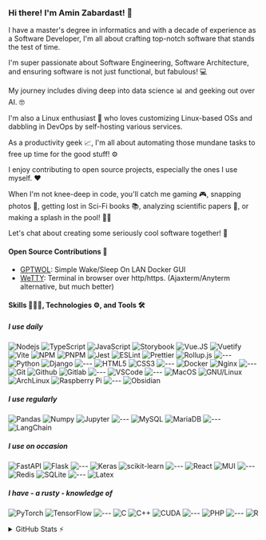 ### Hi there! I'm Amin Zabardast! 👋

I have a master's degree in informatics and with a decade of experience as a Software Developer, I'm all about crafting top-notch software that stands the test of time.

I'm super passionate about Software Engineering, Software Architecture, and ensuring software is not just functional, but fabulous! 💻

My journey includes diving deep into data science 📊 and geeking out over AI. 🤓

I'm also a Linux enthusiast 🐧 who loves customizing Linux-based OSs and dabbling in DevOps by self-hosting various services.

As a productivity geek 📈, I'm all about automating those mundane tasks to free up time for the good stuff! ⚙️

I enjoy contributing to open source projects, especially the ones I use myself. ❤️

When I'm not knee-deep in code, you'll catch me gaming 🎮, snapping photos 📸, getting lost in Sci-Fi books 📚, analyzing scientific papers 📄, or making a splash in the pool! 🏊‍♂️

Let's chat about creating some seriously cool software together! 🚀

<!--
TODO: Reach Me On / Socials
-->

#### Open Source Contributions 🌱

- [GPTWOL](https://github.com/Misterbabou/gptwol): Simple Wake/Sleep On LAN Docker GUI
- [WeTTY](https://github.com/butlerx/wetty): Terminal in browser over http/https. (Ajaxterm/Anyterm alternative, but much better)

#### Skills 🧑🏻‍💻, Technologies ⚙️, and Tools 🛠️

##### I use daily

![Nodejs](https://img.shields.io/badge/Node.js-43853D.svg?style=flat-square&logo=node.js&logoColor=white)
![TypeScript](https://img.shields.io/badge/TypeScript-%233178C6?style=flat-square&logo=typescript&logoColor=white)
![JavaScript](https://img.shields.io/badge/JavaScript-%23F7DF1E?style=flat-square&logo=javascript&logoColor=white)
![Storybook](https://img.shields.io/badge/Storybook-%23FF4785?style=flat-square&logo=storybook&logoColor=white)
![Vue.JS](https://img.shields.io/badge/Vue.JS-%234FC08D?style=flat-square&logo=vuedotjs&logoColor=white)
![Vuetify](https://img.shields.io/badge/Vuetify-%231867C0?style=flat-square&logo=vuetify&logoColor=white)
![Vite](https://img.shields.io/badge/Vite-646CFF?style=flat-square&logo=vite&logoColor=white)
![NPM](https://img.shields.io/badge/NPM-%23CB3837?style=flat-square&logo=npm&logoColor=white)
![PNPM](https://img.shields.io/badge/PNPM-%23F69220?style=flat-square&logo=pnpm&logoColor=white)
![Jest](https://img.shields.io/badge/Jest-%23C21325?style=flat-square&logo=jest&logoColor=white)
![ESLint](https://img.shields.io/badge/eslint-%234B32C3?style=flat-square&logo=eslint&logoColor=white)
![Prettier](https://img.shields.io/badge/prettier-%23F7B93E?style=flat-square&logo=prettier&logoColor=white)
![Rollup.js](https://img.shields.io/badge/Rollup.js-%23EC4A3F?style=flat-square&logo=rollupdotjs&logoColor=white)
![---](https://img.shields.io/badge/%7C-black?style=flat-square)<!--Spacer -->
![Python](https://img.shields.io/badge/Python-%233776AB?style=flat-square&logo=python&logoColor=white)
![Django](https://img.shields.io/badge/Django-%23092E20?style=flat-square&logo=django&logoColor=white)
![---](https://img.shields.io/badge/%7C-black?style=flat-square)<!--Spacer -->
![HTML5](https://img.shields.io/badge/-HTML5-E34F26?style=flat-square&logo=html5&logoColor=white)
![CSS3](https://img.shields.io/badge/-CSS3-1572B6?style=flat-square&logo=css3)
![---](https://img.shields.io/badge/%7C-black?style=flat-square)<!--Spacer -->
![Docker](https://img.shields.io/badge/Docker-%232496ED?style=flat-square&logo=docker&logoColor=white)
![Nginx](https://img.shields.io/badge/Nginx-%23009639?style=flat-square&logo=nginx&logoColor=white)
![---](https://img.shields.io/badge/%7C-black?style=flat-square)<!--Spacer -->
![Git](https://img.shields.io/badge/Git-%23F05032?style=flat-square&logo=git&logoColor=white)
![Github](https://img.shields.io/badge/GitHub-%23181717?style=flat-square&logo=github&logoColor=white)
![Gitlab](https://img.shields.io/badge/GitLab-%23FC6D26?style=flat-square&logo=gitlab&logoColor=white)
![---](https://img.shields.io/badge/%7C-black?style=flat-square)<!--Spacer -->
![VSCode](https://img.shields.io/badge/VS%20Code-%23007ACC?style=flat-square&logo=visualstudiocode&logoColor=white)
![---](https://img.shields.io/badge/%7C-black?style=flat-square)<!--Spacer -->
![MacOS](https://img.shields.io/badge/macOS-%23000?style=flat-square&logo=macos&logoColor=white)
![GNU/Linux](https://img.shields.io/badge/Linux-%23FCC624?style=flat-square&logo=linux&logoColor=white)
![ArchLinux](https://img.shields.io/badge/Arch%20Linux-%231793D1?style=flat-square&logo=archlinux&logoColor=white)
![Raspberry Pi](https://img.shields.io/badge/Raspberry%20Pi-%23A22846?style=flat-square&logo=raspberrypi&logoColor=white)
![---](https://img.shields.io/badge/%7C-black?style=flat-square)<!--Spacer -->
![Obsidian](https://img.shields.io/badge/Obsidian-%237C3AED?style=flat-square&logo=obsidian&logoColor=white)

##### I use regularly

![Pandas](https://img.shields.io/badge/Pandas-%23150458?style=flat-square&logo=pandas&logoColor=white)
![Numpy](https://img.shields.io/badge/NumPy-%23013243?style=flat-square&logo=numpy&logoColor=white)
![Jupyter](https://img.shields.io/badge/Jupyter-%23F37626?style=flat-square&logo=jupyter&logoColor=white)
![---](https://img.shields.io/badge/%7C-black?style=flat-square)<!--Spacer -->
![MySQL](https://img.shields.io/badge/mysql-%234479A1?style=flat-square&logo=mysql&logoColor=white)
![MariaDB](https://img.shields.io/badge/mariadb-%23003545?style=flat-square&logo=mariadb&logoColor=white)
![---](https://img.shields.io/badge/%7C-black?style=flat-square)<!--Spacer -->
![LangChain](https://img.shields.io/badge/LangChain-%231C3C3C?style=flat-square&logo=langchain&logoColor=white)

##### I use on occasion

![FastAPI](https://img.shields.io/badge/FastAPI-%23009688?style=flat-square&logo=fastapi&logoColor=white)
![Flask](https://img.shields.io/badge/Flask-%23000000?style=flat-square&logo=flask&logoColor=white)
![---](https://img.shields.io/badge/%7C-black?style=flat-square)<!--Spacer -->
![Keras](https://img.shields.io/badge/keras-%23D00000?style=flat-square&logo=keras&logoColor=white)
![scikit-learn](https://img.shields.io/badge/Scikit%20Learn-%23F7931E?style=flat-square&logo=scikitlearn&logoColor=white)
![---](https://img.shields.io/badge/%7C-black?style=flat-square)<!--Spacer -->
![React](https://img.shields.io/badge/React-%2361DAFB?style=flat-square&logo=react&logoColor=white)
![MUI](https://img.shields.io/badge/MUI-%23007FFF?style=flat-square&logo=mui&logoColor=white)
![---](https://img.shields.io/badge/%7C-black?style=flat-square)<!--Spacer -->
![Redis](https://img.shields.io/badge/Redis-%23DC382D?style=flat-square&logo=redis&logoColor=white)
![SQLite](https://img.shields.io/badge/SQLite-%23003B57?style=flat-square&logo=sqlite&logoColor=white)
![---](https://img.shields.io/badge/%7C-black?style=flat-square)<!--Spacer -->
![Latex](https://img.shields.io/badge/LaTeX-%23008080?style=flat-square&logo=latex)

##### I have - a rusty - knowledge of

![PyTorch](https://img.shields.io/badge/pytorch-%23EE4C2C?style=flat-square&logo=pytorch&logoColor=white)
![TensorFlow](https://img.shields.io/badge/TensorFlow-%23FF6F00?style=flat-square&logo=tensorflow&logoColor=white)
![---](https://img.shields.io/badge/%7C-black?style=flat-square)<!--Spacer -->
![C](https://img.shields.io/badge/C-%23A8B9CC?style=flat-square&logo=c&logoColor=white)
![C++](https://img.shields.io/badge/C%2B%2B-%2300599C?style=flat-square&logo=cplusplus&logoColor=white)
![CUDA](https://img.shields.io/badge/CUDA-%2376B900?style=flat-square&logo=nvidia&logoColor=white)
![---](https://img.shields.io/badge/%7C-black?style=flat-square)<!--Spacer -->
![PHP](https://img.shields.io/badge/PHP-%23777BB4?style=flat-square&logo=php&logoColor=white)
![---](https://img.shields.io/badge/%7C-black?style=flat-square)<!--Spacer -->
![R](https://img.shields.io/badge/R-%23276DC3?style=flat-square&logo=r)

<details>
  <summary>GitHub Stats ⚡️</summary>

![Amin's Github Stats](https://github-readme-stats.zohan.tech/api?username=aminzabardast&show_icons=true&locale=en)

</details>

<!--
TODO: Blog
-->

<!--
TODO: Hobbies
Nikon / Unsplash
Blog
Book Reading / SciFi
Gaming / Steam
-->

<!--
FIXME: Remove

**aminzabardast/aminzabardast** is a ✨ _special_ ✨ repository because its `README.md` (this file) appears on your GitHub profile.

Here are some ideas to get you started:

- 🔭 I’m currently working on ...
- 🌱 I’m currently learning ...
- 👯 I’m looking to collaborate on ...
- 🤔 I’m looking for help with ...
- 💬 Ask me about ...
- 📫 How to reach me: ...
- 😄 Pronouns: ...
- ⚡ Fun fact: ...
-->
